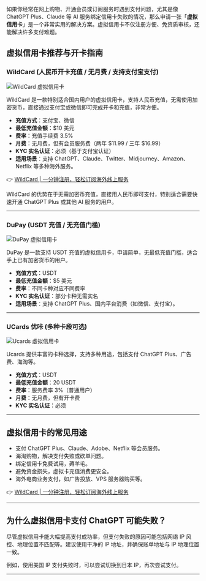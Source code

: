 如果你经常在网上购物、开通会员或订阅服务时遇到支付问题，尤其是像 ChatGPT Plus、Claude 等 AI 服务绑定信用卡失败的情况，那么申请一张「**虚拟信用卡**」是一个非常实用的解决方案。虚拟信用卡不仅注册方便、免资质审核，还能解决许多支付难题。

## 虚拟信用卡推荐与开卡指南

### WildCard (人民币开卡充值 / 无月费 / 支持支付宝支付)
![WildCard 虚拟信用卡](https://img-dp.iplaysoft.com/dispatch/f5770c9f892bca4dfa81bd4cf7580628.gif)

WildCard 是一款特别适合国内用户的虚拟信用卡，支持人民币充值，无需使用加密货币，直接通过支付宝或微信即可完成开卡和充值，非常方便。

- **充值方式**：支付宝、微信  
- **最低充值金额**：$10 美元  
- **费率**：充值手续费 3.5%  
- **月费**：无月费，但有会员服务费（两年 $11.99 / 三年 $16.99）  
- **KYC 实名认证**：必须（基于支付宝认证）  
- **适用场景**：支持 ChatGPT、Claude、Twitter、Midjourney、Amazon、Netflix 等多种海外服务。  

👉 [WildCard | 一分钟注册，轻松订阅海外线上服务](https://bit.ly/bewildcard)

WildCard 的优势在于无需加密币充值，直接用人民币即可支付，特别适合需要快速开通 ChatGPT Plus 或其他 AI 服务的用户。

---

### DuPay (USDT 充值 / 无充值门槛)
![DuPay 虚拟信用卡](https://img.iplaysoft.com/wp-content/uploads/2025/virtual-credit-card/depay.jpg!0x0.webp)

DuPay 是一款支持 USDT 充值的虚拟信用卡，申请简单，无最低充值门槛，适合手上已有加密货币的用户。

- **充值方式**：USDT  
- **最低充值金额**：$5 美元  
- **费率**：不同卡种对应不同费率  
- **KYC 实名认证**：部分卡种无需实名  
- **适用场景**：支持 ChatGPT Plus、国内平台消费（如微信、支付宝）。  

---

### UCards 优咔 (多种卡段可选)
![Ucards 虚拟信用卡](https://img.iplaysoft.com/wp-content/uploads/2025/virtual-credit-card/nobepay.png!0x0.webp)

Ucards 提供丰富的卡种选择，支持多种用途，包括支付 ChatGPT Plus、广告费、海淘等。

- **充值方式**：USDT  
- **最低充值金额**：20 USDT  
- **费率**：服务费率 3%（普通用户）  
- **月费**：无月费，但有开卡费  
- **KYC 实名认证**：必须  

---

## 虚拟信用卡的常见用途

- 支付 ChatGPT Plus、Claude、Adobe、Netflix 等会员服务。  
- 海淘购物，解决支付失败或砍单问题。  
- 绑定信用卡免费试用，薅羊毛。  
- 避免资金损失，虚拟卡充值消费更安全。  
- 海外电商业务支付，如广告投放、VPS 服务器购买等。

👉 [WildCard | 一分钟注册，轻松订阅海外线上服务](https://bit.ly/bewildcard)

---

## 为什么虚拟信用卡支付 ChatGPT 可能失败？

尽管虚拟信用卡能大幅提高支付成功率，但支付失败的原因可能包括网络 IP 风控、地理位置不匹配等。建议使用干净的 IP 地址，并确保账单地址与 IP 地理位置一致。

例如，使用美国 IP 支付失败时，可以尝试切换到日本 IP，再次尝试支付。

---